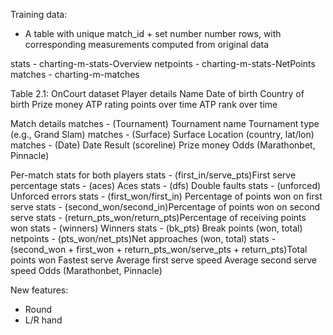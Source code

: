 Training data:
- A table with unique match_id + set number number rows, with corresponding measurements computed from original data

stats - charting-m-stats-Overview
netpoints - charting-m-stats-NetPoints
matches - charting-m-matches

Table 2.1: OnCourt dataset
Player details
Name
Date of birth
Country of birth
Prize money
ATP rating points over time
ATP rank over time

Match details
matches - (Tournament) Tournament name
Tournament type (e.g., Grand Slam)
matches - (Surface) Surface
Location (country, lat/lon)
matches - (Date) Date
Result (scoreline)
Prize money
Odds (Marathonbet, Pinnacle)

Per-match stats for both players
stats - (first_in/serve_pts)First serve percentage
stats - (aces) Aces
stats - (dfs) Double faults
stats - (unforced) Unforced errors
stats - (first_won/first_in) Percentage of points won on first serve
stats - (second_won/second_in)Percentage of points won on second serve
stats - (return_pts_won/return_pts)Percentage of receiving points won
stats - (winners) Winners
stats - (bk_pts) Break points (won, total)
netpoints - (pts_won/net_pts)Net approaches (won, total)
stats - (second_won + first_won + return_pts_won/serve_pts + return_pts)Total points won
Fastest serve
Average first serve speed
Average second serve speed
Odds (Marathonbet, Pinnacle)

New features:
- Round
- L/R hand